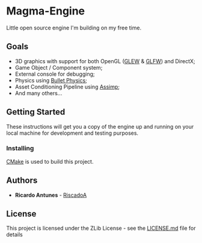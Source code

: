 # Magma-Engine

Little open source engine I'm building on my free time.

## Goals

* 3D graphics with support for both OpenGL ([GLEW](https://github.com/nigels-com/glew) & [GLFW](https://github.com/glfw/glfw)) and DirectX;
* Game Object / Component system;
* External console for debugging;
* Physics using [Bullet Physics](https://github.com/bulletphysics/bullet3);
* Asset Conditioning Pipeline using [Assimp](https://github.com/assimp/assimp);
* And many others...

## Getting Started

These instructions will get you a copy of the engine up and running on your local machine for development and testing purposes.

### Installing

[CMake](https://cmake.org/) is used to build this project.

## Authors

* **Ricardo Antunes** - [RiscadoA](https://github.com/RiscadoA)

## License

This project is licensed under the ZLib License - see the [LICENSE.md](LICENSE.md) file for details